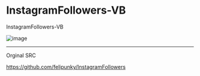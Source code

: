 # InstagramFollowers-VB
InstagramFollowers-VB


![image](https://github.com/noradlb1/InstagramFollowers-VB/assets/74623428/ff3511dc-9fc2-49e3-af84-96e7bcaf5564)


-- --

Orginal SRC

https://github.com/felipunky/InstagramFollowers
